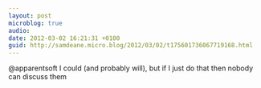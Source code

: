 ```yaml
---
layout: post
microblog: true
audio: 
date: 2012-03-02 16:21:31 +0100
guid: http://samdeane.micro.blog/2012/03/02/t175601736067719168.html
---
```

@apparentsoft I could (and probably will), but if I just do that then nobody can discuss them
